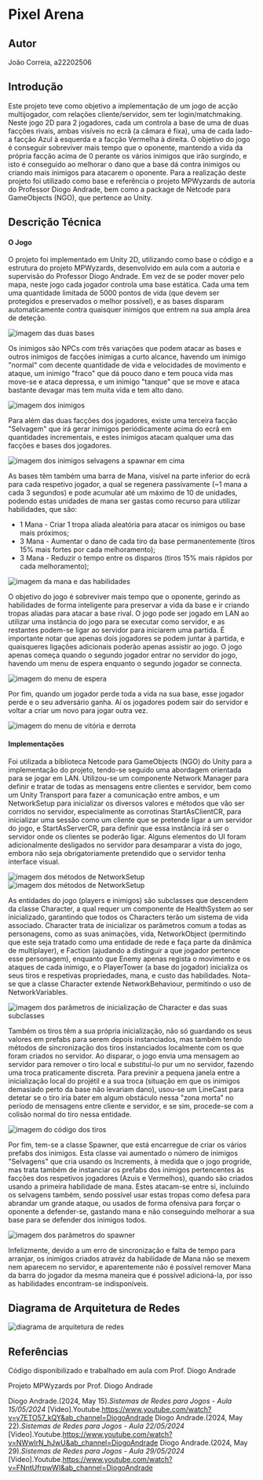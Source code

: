 # Pixel Arena

## Autor
João Correia, a22202506

## Introdução
Este projeto teve como objetivo a implementação de um jogo de acção multijogador, com relações cliente/servidor, sem ter login/matchmaking. Neste jogo 2D para 2 jogadores, cada um controla a base de uma de duas facções rivais, ambas visíveis no ecrã (a câmara é fixa), uma de cada lado- a facção Azul à esquerda e a facção Vermelha à direita. O objetivo do jogo é conseguir sobreviver mais tempo que o oponente, mantendo a vida da própria facção acima de 0 perante os vários inimigos que irão surgindo, e isto é conseguido ao melhorar o dano que a base dá contra inimigos ou criando mais inimigos para atacarem o oponente. Para a realização deste projeto foi utilizado como base e referência o projeto MPWyzards de autoria do Professor Diogo Andrade, bem como a package de Netcode para GameObjects (NGO), que pertence ao Unity.

## Descrição Técnica
#### O Jogo
O projeto foi implementado em Unity 2D, utilizando como base o código e a estrutura do projeto MPWyzards, desenvolvido em aula com a autoria e supervisão do Professor Diogo Andrade. Em vez de se poder mover pelo mapa, neste jogo cada jogador controla uma base estática. Cada uma tem uma quantidade limitada de 5000 pontos de vida (que devem ser protegidos e preservados o melhor possível), e as bases disparam automaticamente contra quaisquer inimigos que entrem na sua ampla área de deteção.

![imagem das duas bases](https://i.postimg.cc/K8CxKgbw/1.png)

Os inimigos são NPCs com três variações que podem atacar as bases e outros inimigos de facções inimigas a curto alcance, havendo um inimigo "normal" com decente quantidade de vida e velocidades de movimento e ataque, um inimigo "fraco" que dá pouco dano e tem pouca vida mas move-se e ataca depressa, e um inimigo "tanque" que se move e ataca bastante devagar mas tem muita vida e tem alto dano.

![imagem dos inimigos](https://i.postimg.cc/c4HSXc4P/2.png)

Para além das duas facções dos jogadores, existe uma terceira facção "Selvagem" que irá gerar inimigos periódicamente acima do ecrã em quantidades incrementais, e estes inimigos atacam qualquer uma das facções e bases dos jogadores.

![imagem dos inimigos selvagens a spawnar em cima](https://i.postimg.cc/XvnxksnC/3.png)

As bases têm também uma barra de Mana, visível na parte inferior do ecrã para cada respetivo jogador, a qual se regenera passivamente (~1 mana a cada 3 segundos) e pode acumular até um máximo de 10 de unidades, podendo estas unidades de mana ser gastas como recurso para utilizar habilidades, que são:

- 1 Mana - Criar 1 tropa aliada aleatória para atacar os inimigos ou base mais próximos;
- 3 Mana - Aumentar o dano de cada tiro da base permanentemente (tiros 15% mais fortes por cada melhoramento);
- 3 Mana - Reduzir o tempo entre os disparos (tiros 15% mais rápidos por cada melhoramento);

![imagem da mana e das habilidades](https://i.postimg.cc/Gmx6R82v/4.png)

O objetivo do jogo é sobreviver mais tempo que o oponente, gerindo as habilidades de forma inteligente para preservar a vida da base e ir criando tropas aliadas para atacar a base rival. O jogo pode ser jogado em LAN ao utilizar uma instância do jogo para se executar como servidor, e as restantes podem-se ligar ao servidor para iniciarem uma partida. É importante notar que apenas dois jogadores se podem juntar à partida, e quaisqueres ligações adicionais poderão apenas assistir ao jogo. O jogo apenas começa quando o segundo jogador entrar no servidor do jogo, havendo um menu de espera enquanto o segundo jogador se connecta.

![imagem do menu de espera](https://i.postimg.cc/ZRBfWCT7/5.png)

Por fim, quando um jogador perde toda a vida na sua base, esse jogador perde e o seu adversário ganha. Aí os jogadores podem sair do servidor e voltar a criar um novo para jogar outra vez.

![imagem do menu de vitória e derrota](https://i.postimg.cc/HLKz1dQQ/6.png)

#### Implementações
Foi utilizada a biblioteca Netcode para GameObjects (NGO) do Unity para a implementação do projeto, tendo-se seguido uma abordagem orientada para se jogar em LAN. Utilizou-se um componente Network Manager para definir e tratar de todas as mensagens entre clientes e servidor, bem como um Unity Transport para fazer a comunicação entre ambos, e um NetworkSetup para inicializar os diversos valores e métodos que vão ser corridos no servidor, especialmente as corrotinas StartAsClientCR, para inicializar uma sessão como um cliente que se pretende ligar a um servidor do jogo, e StartAsServerCR, para definir que essa instância irá ser o servidor onde os clientes se poderão ligar. Alguns elementos do UI foram adicionalmente desligados no servidor para desamparar a vista do jogo, embora não seja obrigatoriamente pretendido que o servidor tenha interface visual.

![imagem dos métodos de NetworkSetup](https://i.postimg.cc/mkdNV42z/7.png)   ![imagem dos métodos de NetworkSetup](https://i.postimg.cc/L4vTmtB9/8.png)

As entidades do jogo (players e inimigos) são subclasses que descendem da classe Character, a qual requer um componente de HealthSystem ao ser inicializado, garantindo que todos os Characters terão um sistema de vida associado. Character trata de inicializar os parâmetros comum a todas as personagens, como as suas animações, vida, NetworkObject (permitindo que este seja tratado como uma entidade de rede e faça parte da dinâmica de multiplayer), e Faction (ajudando a distinguir a que jogador pertence esse personagem), enquanto que Enemy apenas regista o movimento e os ataques de cada inimigo, e o PlayerTower (a base do jogador) inicializa os seus tiros e respetivas propriedades, mana, e custo das habilidades. Nota-se que a classe Character extende NetworkBehaviour, permitindo o uso de NetworkVariables.

![imagem dos parâmetros de inicialização de Character e das suas subclasses](https://i.postimg.cc/dtbTF3XQ/9.png)

Também os tiros têm a sua própria inicialização, não só guardando os seus valores em prefabs para serem depois instanciados, mas também tendo métodos de sincronização dos tiros instanciados localmente com os que foram criados no servidor. Ao disparar, o jogo envia uma mensagem ao servidor para remover o tiro local e substituí-lo pur um no servidor, fazendo uma troca praticamente discreta. Para previnir a pequena janela entre a inicialização local do projétil e a sua troca (situação em que os inimigos demasiado perto da base não levariam dano), usou-se um LineCast para detetar se o tiro iria bater em algum obstáculo nessa "zona morta" no período de mensagens entre cliente e servidor, e se sim, procede-se com a colisão normal do tiro nessa entidade.

![imagem do código dos tiros](https://i.postimg.cc/8CKZtLKP/10.png)

Por fim, tem-se a classe Spawner, que está encarregue de criar os vários prefabs dos inimigos. Esta classe vai aumentado o número de inimigos "Selvagens" que cria usando os Increments, à medida que o jogo progride, mas trata também de instanciar os prefabs dos inimigos pertencentes às facções dos respetivos jogadores (Azuis e Vermelhos), quando são criados usando a primeira habilidade de mana. Estes atacam-se entre si, incluindo os selvagens também, sendo possível usar estas tropas como defesa para abrandar um grande ataque, ou usados de forma ofensiva para forçar o oponente a defender-se, gastando mana e não conseguindo melhorar a sua base para se defender dos inimigos todos.

![imagem dos parâmetros do spawner](https://i.postimg.cc/R0yDvccp/11.png)

Infelizmente, devido a um erro de sincronização e falta de tempo para arranjar, os inimigos criados atravéz da habilidade de Mana não se mexem nem aparecem no servidor, e aparentemente não é possível remover Mana da barra do jogador da mesma maneira que é possível adicioná-la, por isso as habilidades encontram-se indisponíveis.

## Diagrama de Arquitetura de Redes
![diagrama de arquitetura de redes](https://i.postimg.cc/ZRG3YLKR/redes-diagram-drawio.png)

## Referências
Código disponibilizado e trabalhado em aula com Prof. Diogo Andrade

Projeto MPWyzards por Prof. Diogo Andrade

Diogo Andrade.(2024, May 15).*Sistemas de Redes para Jogos - Aula 15/05/2024* [Video].Youtube.https://www.youtube.com/watch?v=y7ETO57_kQY&ab_channel=DiogoAndrade
Diogo Andrade.(2024, May 22).*Sistemas de Redes para Jogos - Aula 22/05/2024* [Video].Youtube.https://www.youtube.com/watch?v=NWwIrN_hJwU&ab_channel=DiogoAndrade
Diogo Andrade.(2024, May 29).*Sistemas de Redes para Jogos - Aula 29/05/2024* [Video].Youtube.https://www.youtube.com/watch?v=FNntUfrpwWI&ab_channel=DiogoAndrade